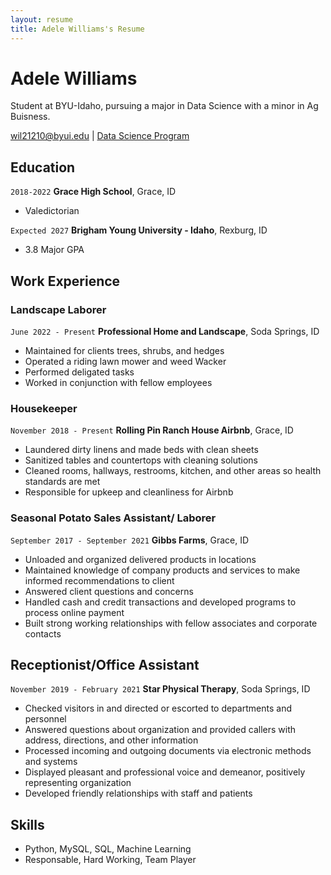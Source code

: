 ```yaml
---
layout: resume
title: Adele Williams's Resume
---
```

# Adele Williams
Student at BYU-Idaho, pursuing a major in Data Science with a minor in Ag Buisness.

<div id="webaddress">
<a href="wil21210@byui.edu">wil21210@byui.edu</a>
| <a href="https://byuidatascience.github.io/development.html">Data Science Program</a>
</div>

<!-- https://www.monique.tech/the-art-of-markdown -->


## Education

`2018-2022`
__Grace High School__, Grace, ID

- Valedictorian

`Expected 2027`
__Brigham Young University - Idaho__, Rexburg, ID

- 3.8 Major GPA

## Work Experience

### Landscape Laborer

`June 2022 - Present`
__Professional Home and Landscape__, Soda Springs, ID

- Maintained for clients trees, shrubs, and hedges
- Operated a riding lawn mower and weed Wacker
- Performed deligated tasks
- Worked in conjunction with fellow employees

### Housekeeper

`November 2018 - Present`
__Rolling Pin Ranch House Airbnb__, Grace, ID

- Laundered dirty linens and made beds with clean sheets
- Sanitized tables and countertops with cleaning solutions
- Cleaned rooms, hallways, restrooms, kitchen, and other areas so health standards are met
- Responsible for upkeep and cleanliness for Airbnb

### Seasonal Potato Sales Assistant/ Laborer 

`September 2017 - September 2021`
__Gibbs Farms__, Grace, ID

- Unloaded and organized delivered products in locations
- Maintained knowledge of company products and services to make informed recommendations to client
- Answered client questions and concerns 
- Handled cash and credit transactions and developed programs to process online payment
- Built strong working relationships with fellow associates and corporate contacts


## Receptionist/Office Assistant 

`November 2019 - February 2021`
__Star Physical Therapy__, Soda Springs, ID

- Checked visitors in and directed or escorted to departments and personnel
- Answered questions about organization and provided callers with address, directions, and other information
- Processed incoming and outgoing documents via electronic methods and systems
- Displayed pleasant and professional voice and demeanor, positively representing organization
- Developed friendly relationships with staff and patients

## Skills
- Python, MySQL, SQL, Machine Learning
- Responsable, Hard Working, Team Player
<!-- ### Footer

Last updated: May 2013 -->


